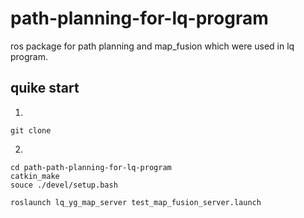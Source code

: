 # path-planning-for-lq-program
ros package for path planning and map_fusion which were used in lq program.

## quike start

1.
```shell
git clone  
```

2.
```shell
cd path-path-planning-for-lq-program
catkin_make
souce ./devel/setup.bash
```

```shell
roslaunch lq_yg_map_server test_map_fusion_server.launch
```
